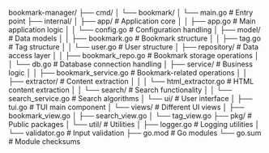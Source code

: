 bookmark-manager/
├── cmd/
│   └── bookmark/
│       └── main.go         # Entry point
├── internal/
│   ├── app/                # Application core
│   │   ├── app.go          # Main application logic
│   │   └── config.go       # Configuration handling
│   ├── model/              # Data models
│   │   ├── bookmark.go     # Bookmark structure
│   │   ├── tag.go          # Tag structure
│   │   └── user.go         # User structure
│   ├── repository/         # Data access layer
│   │   ├── bookmark_repo.go # Bookmark storage operations
│   │   └── db.go           # Database connection handling
│   ├── service/            # Business logic
│   │   ├── bookmark_service.go # Bookmark-related operations
│   │   ├── extractor/      # Content extraction
│   │   │   └── html_extractor.go # HTML content extraction
│   │   └── search/         # Search functionality
│   │       └── search_service.go # Search algorithms
│   └── ui/                 # User interface
│       ├── tui.go          # TUI main component
│       └── views/          # Different UI views
│           ├── bookmark_view.go
│           ├── search_view.go
│           └── tag_view.go
├── pkg/                    # Public packages
│   └── util/               # Utilities
│       ├── logger.go       # Logging utilities
│       └── validator.go    # Input validation
├── go.mod                  # Go modules
└── go.sum                  # Module checksums
